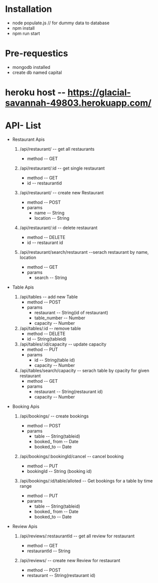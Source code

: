 # Installation
  * node populate.js // for dummy data to database 
  * npm install
  * npm run start

# Pre-requestics
  * mongodb installed 
  * create db named  capital

# heroku host -- https://glacial-savannah-49803.herokuapp.com/

# API- List
  + Restaurant Apis
    1. /api/restaurant/ -- get all restaurants
       * method -- GET
    2. /api/restaurant/:id -- get single restaurant
       * method -- GET
       * id -- restaurantid 
    3. /api/restaurant/ -- create new Restaurant
       * method -- POST
       * params
         * name -- String 
         * location -- String
    4. /api/restaurant/:id -- delete restaurant
       * method -- DELETE
       * id -- restaurant id

    5. /api/restaurant/search/restaurant --serach restaurant by name, location
       * method -- GET
       * params
         * search -- String
  + Table Apis
    1. /api/tables -- add new Table
       * method -- POST
       * params 
         * restaurant -- String(id of restaurant)
         * table_number -- Number
         * capacity -- Number
    2. /api/tables/:id -- remove table
       * method -- DELETE
       * id -- String(tableid)
    3. /api/tables/:id/capacity --  update capacity
       * method -- PUT
       * params 
         * id -- String(table id)
         * capacity -- Number
    4. /api/tables/search/capacity -- serach table by cpacity for given restaurant
       * method -- GET
       * params 
         * restaurant -- String(restaurant id)
         * capacity -- Number
  + Booking Apis
    1. /api/bookings/ -- create bookings
       * method -- POST
       * params
         * table -- String(tableid)
         * booked_ from -- Date
         * booked_to -- Date
    2. /api/bookings/:bookingId/cancel -- cancel booking
       * method -- PUT
       * bookingId -- String (booking id)

    3. /api/bookings/:id/table/alloted -- Get bookings for a table by time range
       * method -- PUT
       * params
         * table -- String(tableid)
         * booked_ from -- Date
         * booked_to -- Date

  + Review Apis
    1. /api/reviews/:restaurantId -- get all review for restaurant
       * method -- GET
       * restaurantId -- String

    2. /api/reviews/ -- create new Review for restaurant
       * method -- POST
       * restaurant -- String(restaurant id)